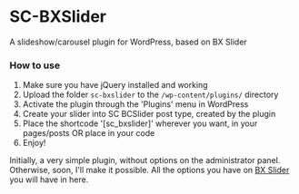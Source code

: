 # SC-BXSlider
A slideshow/carousel plugin for WordPress, based on BX Slider

### How to use
1. Make sure you have jQuery installed and working
2. Upload the folder `sc-bxslider` to the `/wp-content/plugins/` directory
3. Activate the plugin through the 'Plugins' menu in WordPress
4. Create your slider into SC BCSlider post type, created by the plugin
5. Place the shortcode '[sc_bxslider]' wherever you want, in your pages/posts OR place <?php echo do_shortcode('[sc_slider]'); ?> in your code
4. Enjoy!

Initially, a very simple plugin, without options on the administrator panel. 
Otherwise, soon, I'll make it possible. All the options you have on [BX Slider](http://bxslider.com/) you will have in here.
